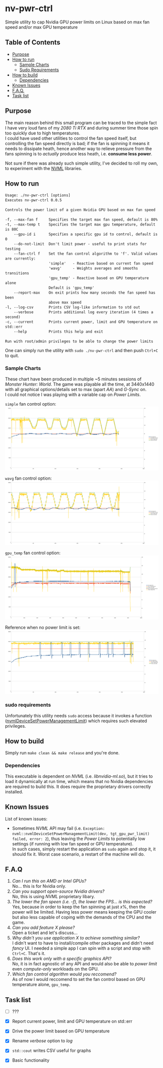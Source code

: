 # nv-pwr-ctrl
Simple utility to cap Nvidia GPU power limits on Linux based on max fan speed and/or max GPU temperature

## Table of Contents
* [Purpose](#purpose)
* [How to run](#how-to-run)
  * [Sample Charts](#sample-charts)
  * [Sudo Requirements](#sudo-requirements)
* [How to build](#how-to-build)
  * [Dependencies](#dependencies)
* [Known Issues](#known-issues)
* [F.A.Q.](#faq)
* [Task list](#task-list)

## Purpose
The main reason behind this small program can be traced to the simple fact I have very loud fans of my _2080 Ti RTX_ and during summer time those spin too quickly due to high temperatures.<br/>
I could have used other utilities to control the fan speed itself, but controlling the fan speed directly is bad; if the fan is spinning it means it needs to dissipate heath, hence another way to relieve pressure from the fans spinning is to _actually_ produce less heath, i.e. **consume less power**.

Not sure if there was already such simple utility, I've decided to roll my own, to experiment with the [NVML](https://developer.nvidia.com/nvidia-management-library-nvml) libraries.

## How to run
```
Usage: ./nv-pwr-ctrl [options]
Executes nv-pwr-ctrl 0.0.5

Controls the power limit of a given Nvidia GPU based on max fan speed

-f, --max-fan f     Specifies the target max fan speed, default is 80%
-t, --max-temp t    Specifies the target max gpu temperature, default is 80C
    --gpu-id i      Specifies a specific gpu id to control, default is 0
    --do-not-limit  Don't limit power - useful to print stats for testing
    --fan-ctrl f    Set the fan control algorithm to 'f'. Valid values are currently:
                    'simple'   - Reactive based on current fan speed
                    'wavg'     - Weights averages and smooths transitions
                    'gpu_temp' - Reactive based on GPU temperature alone
                    Default is 'gpu_temp'
    --report-max    On exit prints how many seconds the fan speed has been
                    above max speed
-l, --log-csv       Prints CSV log-like information to std out
    --verbose       Prints additional log every iteration (4 times a second)
-c, --current       Prints current power, limit and GPU temperature on std::err
    --help          Prints this help and exit

Run with root/admin privileges to be able to change the power limits

```
One can simply run the utility with `sudo ./nv-pwr-ctrl` and then push `Ctrl+C` to quit.

### Sample Charts
These chart have been produced in multiple ~5 minutes sessions of _Monster Hunter: World_. The game was playable all the time, at 3440x1440 with all graphical options/details set to max (apart _AA_) and _G-Sync_ on.<br/>I could not notice I was playing with a variable cap on _Power Limits_.

`simple` fan control option:
![MH:W Chart simple](https://raw.githubusercontent.com/Emanem/nv-pwr-ctrl/master/imgs/mhw_usage_simple.png)

`wavg` fan control option:
![MH:W Chart wavg](https://raw.githubusercontent.com/Emanem/nv-pwr-ctrl/master/imgs/mhw_usage_wavg.png)

`gpu_temp` fan control option:
![MH:W Chart gpu temp](https://raw.githubusercontent.com/Emanem/nv-pwr-ctrl/master/imgs/mhw_usage_gpu_temp.png)

Reference when no power limit is set:
![MH:W Chart no limit](https://raw.githubusercontent.com/Emanem/nv-pwr-ctrl/master/imgs/mhw_usage_nolimit.png)

### sudo requirements
Unfortunately this utility needs `sudo` access because it invokes a function ([nvmlDeviceSetPowerManagementLimit](https://docs.nvidia.com/deploy/nvml-api/group__nvmlDeviceCommands.html#group__nvmlDeviceCommands_1gb35472a72da70c8c8e9c9b108b3640b5)) which requires such elevated privileges.

## How to build
Simply run `make clean && make release` and you're done.

### Dependencies
This executable is dependent on _NVML_ (i.e. _libnvidia-ml.so_), but it tries to load it dynamically at run time, which means that no Nvidia dependencies are required to build this.
It does require the proprietary drivers correctly installed.

## Known Issues
List of known issues:
* Sometimes _NVML_ API may fail (i.e. `Exception: nvml::nvmlDeviceSetPowerManagementLimit(dev, tgt_gpu_pwr_limit) failed, error: 2`), thus leaving the _Power Limits_ to potentially low settings (if running with low fan speed or GPU temperature).<br/>In such cases, simply restart the application as `sudo` again and stop it, it should fix it. Worst case scenario, a restart of the machine will do.

## F.A.Q

1. *Can I run this on _AMD_ or _Intel_ GPUs?*<br/>No... this is for Nvidia only.
2. *Can you support open-source Nvidia drivers?*<br/>No, this is using _NVML_ proprietary libary.
3. *The lower the fan speen (i.e. -f), the lower the FPS... is this expected?*<br/>Yes, because in order to keep the fan spinning at just _x_%, then the power will be limited. Having less power means keeping the GPU cooler but also less capable of coping with the demands of the CPU and the game.
4. *Can you add feature *X* please?*<br/>Open a ticket and let's discuss...
5. *Why didn't you use application *X* to achieve something similar?*<br/>I didn't want to have to install/compile other packages and didn't need _fancy_ UI. I needed a simple app I can spin with a script and stop with `Ctrl+C`. That's it.
6. *Does this work only with a specific graphics API?*<br/>No, it is in fact agnostic of any API and would also be able to _power limit_ even _compute-only_ workloads on the GPU.
7. *Which fan control algorithm would you reccomend?*<br/>As of now I would reccomend to set the fan control based on GPU temperature alone, `gpu_temp`.

## Task list

- [ ] ???
- [x] Report current power, limit and GPU temperature on std::err
- [x] Drive the power limit based on GPU temperature
- [x] Rename _verbose_ option to _log_
- [x] `std::cout` writes CSV useful for graphs
- [x] Basic functionality


